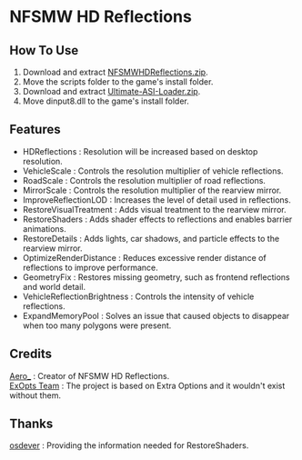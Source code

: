# NFSMW HD Reflections

## How To Use  
1. Download and extract [NFSMWHDReflections.zip](https://github.com/AeroWidescreen/NFSMWHDReflections/releases).  
2. Move the scripts folder to the game's install folder.  
3. Download and extract [Ultimate-ASI-Loader.zip](https://github.com/ThirteenAG/Ultimate-ASI-Loader/releases).  
4. Move dinput8.dll to the game's install folder.  

## Features
- HDReflections : Resolution will be increased based on desktop resolution.
- VehicleScale : Controls the resolution multiplier of vehicle reflections.
- RoadScale : Controls the resolution multiplier of road reflections.
- MirrorScale : Controls the resolution multiplier of the rearview mirror.
- ImproveReflectionLOD : Increases the level of detail used in reflections.  
- RestoreVisualTreatment : Adds visual treatment to the rearview mirror.  
- RestoreShaders : Adds shader effects to reflections and enables barrier animations.
- RestoreDetails : Adds lights, car shadows, and particle effects to the rearview mirror.   
- OptimizeRenderDistance : Reduces excessive render distance of reflections to improve performance. 
- GeometryFix : Restores missing geometry, such as frontend reflections and world detail.  
- VehicleReflectionBrightness : Controls the intensity of vehicle reflections.  
- ExpandMemoryPool : Solves an issue that caused objects to disappear when too many polygons were present.  

## Credits
[Aero_](https://github.com/AeroWidescreen) : Creator of NFSMW HD Reflections.  
[ExOpts Team](https://github.com/ExOptsTeam/) : The project is based on Extra Options and it wouldn't exist without them.

## Thanks
[osdever](https://github.com/osdeverr) : Providing the information needed for RestoreShaders.